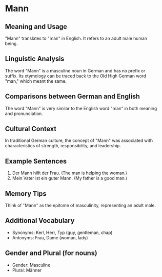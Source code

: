 # Mann
## Meaning and Usage
"Mann" translates to "man" in English. It refers to an adult male human being.
## Linguistic Analysis
The word "Mann" is a masculine noun in German and has no prefix or suffix. Its etymology can be traced back to the Old High German word "man," which meant the same.
## Comparisons between German and English
The word "Mann" is very similar to the English word "man" in both meaning and pronunciation.
## Cultural Context
In traditional German culture, the concept of "Mann" was associated with characteristics of strength, responsibility, and leadership.
## Example Sentences
1. Der Mann hilft der Frau. (The man is helping the woman.)
2. Mein Vater ist ein guter Mann. (My father is a good man.)
## Memory Tips
Think of "Mann" as the epitome of masculinity, representing an adult male.
## Additional Vocabulary
- Synonyms: Kerl, Herr, Typ (guy, gentleman, chap)
- Antonyms: Frau, Dame (woman, lady)
## Gender and Plural (for nouns)
- Gender: Masculine
- Plural: Männer